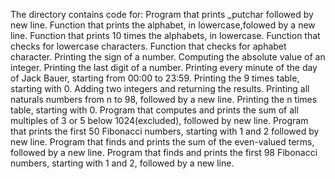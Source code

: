 The directory contains code for:
	Program that prints _putchar followed by new line.
	Function that prints the alphabet, in lowercase,folowed by a new line.
	Function that prints 10 times the alphabets, in lowercase.
	Function that checks for lowercase characters.
	Function that checks for aphabet character.
	Printing the sign of a number.
	Computing the absolute value of an integer.
	Printing the last digit of a number.
	Printing every minute of the day of Jack Bauer, starting from 00:00 to 23:59.
	Printing the 9 times table, starting with 0.
	Adding two integers and returning the results.
	Printing all naturals numbers from n to 98, followed by a new line.
	Printing the n times table, starting with 0.
	Program that computes and prints the sum of all multiples of 3 or 5 below 1024(excluded), followed by new line.
	Program that prints the first 50 Fibonacci numbers, starting with 1 and 2 followed by new line.
	Program that finds and prints the sum of the even-valued terms, followed by a new line.
	Program that finds and prints the first 98 Fibonacci numbers, starting with 1 and 2, followed by a new line.
